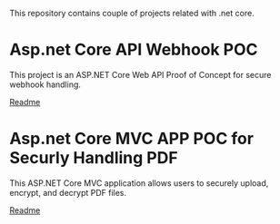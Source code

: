 This repository contains couple of projects related with .net core.

# Asp.net Core API Webhook POC
This project is an ASP.NET Core Web API Proof of Concept for secure webhook handling.

[Readme](https://github.com/riteshsingh84/dotnetcore/blob/main/WebHookPoc/README.md)

# Asp.net Core MVC APP POC for Securly Handling PDF
This ASP.NET Core MVC application allows users to securely upload, encrypt, and decrypt PDF files.

[Readme](https://github.com/riteshsingh84/dotnetcore/blob/main/SecurePdfHandling/README.md)
